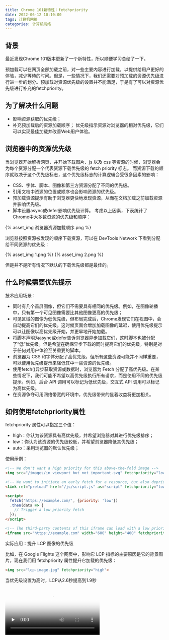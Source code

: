 ```yaml
---
title: Chrome 101新特性：fetchpriority
date: 2022-06-12 10:10:00
tags: 计算机网络
categories: 计算机网络
---
```


## 背景

最近发现Chrome 101版本更新了一个新特性，所以顺便学习总结了一下。

预加载可以在网页全部加载之前，对一些主要内容进行加载，以提供给用户更好的体验，减少等待的时间。但是，一些情况下，我们还需要对预加载的资源优先级进行进一步的划分。预加载对资源优先级的设置并不能满足，于是有了可以对资源优先级进行补充的fetchpriority。

## 为了解决什么问题

- 影响资源获取的优先级；
- 补充预加载后的资源加载顺序；
优先级指示资源对浏览器的相对优先级，它们可以实现最佳加载并改善Web用户体验。

## 浏览器中的资源优先级

当浏览器开始解析网页，并开始下载图片、js 以及 css 等资源的时候，浏览器会为每个资源分配一个代表资源下载优先级的 fetch priority 标志。
而资源下载的顺序就取决于这个优先级标志，这个优先级标志的计算逻辑会受很多因素的影响：
- CSS、字体、脚本、图像和第三方资源分配了不同的优先级。
- 引用文档中资源的位置或顺序也会影响资源的优先级。
- 预加载资源提示有助于浏览器更快地发现资源，从而在文档加载之前加载资源并影响优先级。
- 脚本设置async或defer影响优先级计算。
考虑以上因素，下表统计了Chrome中大多数资源的优先级和顺序：

{% asset_img 浏览器资源加载顺序.png %}

浏览器按照资源被发现的顺序下载资源，可以在 DevTools Network 下看到分配给不同资源的优先级：

{% asset_img 1.png %}
{% asset_img 2.png %}

但是并不是所有情况下默认的下载优先级都是最佳的。

## 什么时候需要优先提示

技术应用场景：
- 同时有几个首屏图像，但它们不需要具有相同的优先级。例如，在图像轮播中，只有第一个可见图像需要比其他图像更高的优先级；
- 可见区域的图像为低优先级，但布局完成后，Chrome发现它们在视图中，会自动提高它们的优先级。这时候页面会增加加载图像的延迟，使用优先级提示可以让图像以高优先级开始，并更早地开始加载。
- 将脚本声明为async或defer告诉浏览器异步加载它们，这时脚本也被分配了“低”优先级。但是希望在确保异步下载的同时提高它们的优先级，特别是对于任何对用户体验至关重要的脚本。
- 浏览器为 CSS 和字体分配了高优先级，但所有这些资源可能并不同样重要，可以使用优先级提示来降低其中一些资源的优先级。
- 使用fetch()异步获取资源或数据时，浏览器为 Fetch 分配了高优先级。在某些情况下，我们可能不希望以高优先级执行所有请求，而是使用不同的优先级提示。例如，后台 API 调用可以标记为低优先级，交互式 API 调用可以标记为高优先级。
- 在资源争夺可用网络带宽的环境中，优先级带来的显着收益将更加相关。

## 如何使用fetchpriority属性

fetchpriority 属性可以指定三个值：
- high：你认为该资源具有高优先级，并希望浏览器对其进行优先级排序；
- low：你认为该资源的优先级较低，并希望浏览器降低其优先级；
- auto：采用浏览器的默认优先级；

使用示例：

```html
<!-- We don't want a high priority for this above-the-fold image -->
<img src="/images/in_viewport_but_not_important.svg" fetchpriority="low" alt="I'm an unimportant image!">

<!-- We want to initiate an early fetch for a resource, but also deprioritize it -->
<link rel="preload" href="/js/script.js" as="script" fetchpriority="low">

<script>
  fetch('https://example.com/', {priority: 'low'})
  .then(data => {
    // Trigger a low priority fetch
  });
</script>

<!-- The third-party contents of this iframe can load with a low priority -->
<iframe src="https://example.com" width="600" height="400" fetchpriority="low"></iframe>
```

实际应用：提升 LCP 图像的优先级

比如，在 Google Flights 这个网页中，影响它 LCP 指标的主要原因是它的背景图片，现在我们用 fetchpriority 属性提升它加载的优先级：

```html
<img src="lcp-image.jpg" fetchpriority="high">
```

当优先级设置为高时，LCP从2.6秒提高到1.9秒

<video id="video" controls="" preload="none" poster="封面">
      <source id="mp4" src="4.mp4" type="video/mp4">
</videos>

### 降低首屏图片的优先级
使用 fetchpriority 属性降低可能不重要的首屏图片的优先级，比如轮播图中后面的图片：

```html
<ul class="carousel">
  <img src="img/carousel-1.jpg" fetchpriority="high">
  <img src="img/carousel-2.jpg" fetchpriority="low">
  <img src="img/carousel-3.jpg" fetchpriority="low">
  <img src="img/carousel-4.jpg" fetchpriority="low">
</ul>
```

### 降低预加载资源的优先级

想要阻止预加载资源和其他关键资源的竞争，可以降低其优先级：

```html
<!-- Lower priority only for non-critical preloaded scripts -->
<link rel="preload" as="script" href="critical-script.js">
<link rel="preload" href="/js/script.js" as="script" fetchpriority="low">

<!-- Preload CSS without blocking other resources -->
<link rel="preload" as="style" href="theme.css" fetchpriority="low" onload="this.rel='stylesheet'">
```

### 调整脚本的优先级

如果页面上有一些必要的交互脚本，但不需要阻塞其他资源，可以把它们标记为具有高优先级，同时异步加载它们：

```html
<script src="async_but_important.js" async importance="high"></script>
```

如果脚本依赖于特定的 DOM 节点，则它们不能被标记为异步加载。但是如果它们不是首屏渲染必备的，可以降低它们的优先级：

```html
<script src="blocking_but_unimportant.js" importance="low"></script>
```

### 调整fetch的优先级

浏览器默认会以高优先级执行 fetch 请求，可以降低不太关键的数据请求的优先级：

```js
// Important validation data (high by default)
let authenticate = await fetch('/user');

// Less important content data (suggested low)
let suggestedContent = await fetch('/content/suggested', {priority: 'low'});
```

## 注意事项

优先级提示可以提高特定用例中的性能，有一些事情需要注意：
- fetchpriority属性是一个提示，而不是一个指令。浏览器会尽量尊重开发者的偏好，如果发生冲突，浏览器也可能会根据需要应用其对资源优先级的偏好。
- 优先级提示不应与预加载混淆，它们都是不同的，因为：
  - 预加载是强制获取而不是提示。
  - 预加载更容易被观察和测量。
- 优先级提示可以通过增加优先级的粒度来补充预加载。如果已经在页面顶部为 LCP 图像指定了预加载，那么“高”优先级提示可能不会带来显着的收益。但是，如果预加载是在其他不太重要的资源之后，那么高优先级的提示可以提高LCP。如果关键图像是 CSS 背景图像，则应使用fetchpriority = "high"。
- CDN没有统一实现 HTTP/2 优先级。

## 补充说明

### importance

优先提示首先在 2018 年作为原始试验在 Chrome 中进行了试验，然后在 2021 年再次使用该importance属性。作为 Web 标准流程的一部分，在HTML中该属性已更改为fetchpriority，JavaScript中为priority 。

### fetchpriority 浏览器兼容性

目前，优先级提示仅在基于 Chromium 的浏览器中可用。其他浏览器引擎或早期版本的 Chromium 浏览器将忽略该属性并使用其默认的优先级启发式。

{% asset_img 3.png %}